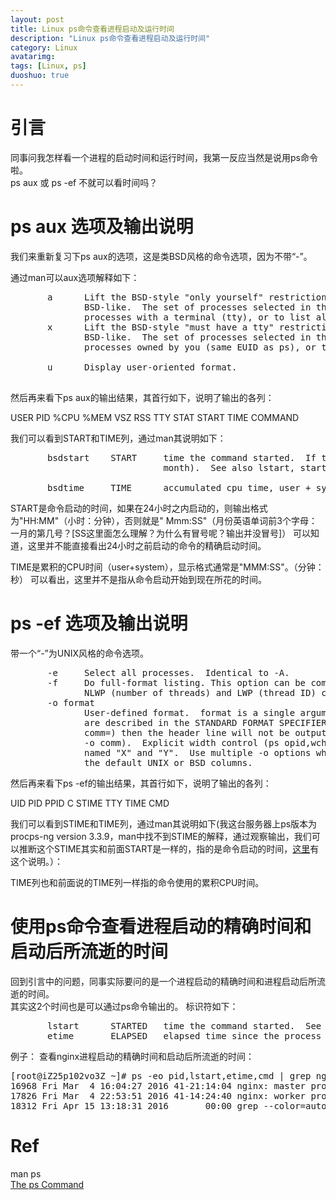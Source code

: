 ```yaml
---
layout: post
title: Linux ps命令查看进程启动及运行时间
description: "Linux ps命令查看进程启动及运行时间"
category: Linux
avatarimg:
tags: [Linux, ps]
duoshuo: true
---
```


# 引言
同事问我怎样看一个进程的启动时间和运行时间，我第一反应当然是说用ps命令啦。  
ps aux 或 ps -ef 不就可以看时间吗？

# ps aux 选项及输出说明
我们来重新复习下ps aux的选项，这是类BSD风格的命令选项，因为不带“-”。  

通过man可以aux选项解释如下：
<pre>
       a      Lift the BSD-style "only yourself" restriction, which is imposed upon the set of all processes when some BSD-style (without "-") options are used or when the ps personality setting is
              BSD-like.  The set of processes selected in this manner is in addition to the set of processes selected by other means.  An alternate description is that this option causes ps to list all
              processes with a terminal (tty), or to list all processes when used together with the x option.
       x      Lift the BSD-style "must have a tty" restriction, which is imposed upon the set of all processes when some BSD-style (without "-") options are used or when the ps personality setting is
              BSD-like.  The set of processes selected in this manner is in addition to the set of processes selected by other means.  An alternate description is that this option causes ps to list all
              processes owned by you (same EUID as ps), or to list all processes when used together with the a option.
              
       u      Display user-oriented format.
              
</pre>

然后再来看下ps aux的输出结果，其首行如下，说明了输出的各列：
> 
USER       PID %CPU %MEM    VSZ   RSS TTY      STAT START   TIME COMMAND

我们可以看到START和TIME列，通过man其说明如下：
<pre>
       bsdstart    START     time the command started.  If the process was started less than 24 hours ago, the output format is " HH:MM", else it is " Mmm:SS" (where Mmm is the three letters of the
                             month).  See also lstart, start, start_time, and stime.

       bsdtime     TIME      accumulated cpu time, user + system.  The display format is usually "MMM:SS", but can be shifted to the right if the process used more than 999 minutes of cpu time.
</pre>

START是命令启动的时间，如果在24小时之内启动的，则输出格式为"HH:MM"（小时：分钟），否则就是" Mmm:SS"（月份英语单词前3个字母：一月的第几号？[SS这里面怎么理解？为什么有冒号呢？输出并没冒号]）
可以知道，这里并不能直接看出24小时之前启动的命令的精确启动时间。

TIME是累积的CPU时间（user+system），显示格式通常是"MMM:SS"。（分钟：秒）
可以看出，这里并不是指从命令启动开始到现在所花的时间。


# ps -ef 选项及输出说明
带一个“-”为UNIX风格的命令选项。
<pre>
       -e     Select all processes.  Identical to -A.
       -f     Do full-format listing. This option can be combined with many other UNIX-style options to add additional columns.  It also causes the command arguments to be printed.  When used with -L, the
              NLWP (number of threads) and LWP (thread ID) columns will be added.  See the c option, the format keyword args, and the format keyword comm.
       -o format
              User-defined format.  format is a single argument in the form of a blank-separated or comma-separated list, which offers a way to specify individual output columns.  The recognized keywords
              are described in the STANDARD FORMAT SPECIFIERS section below.  Headers may be renamed (ps -o pid,ruser=RealUser -o comm=Command) as desired.  If all column headers are empty (ps -o pid= -o
              comm=) then the header line will not be output.  Column width will increase as needed for wide headers; this may be used to widen up columns such as WCHAN (ps -o pid,wchan=WIDE-WCHAN-COLUMN
              -o comm).  Explicit width control (ps opid,wchan:42,cmd) is offered too.  The behavior of ps -o pid=X,comm=Y varies with personality; output may be one column named "X,comm=Y" or two columns
              named "X" and "Y".  Use multiple -o options when in doubt.  Use the PS_FORMAT environment variable to specify a default as desired; DefSysV and DefBSD are macros that may be used to choose
              the default UNIX or BSD columns.              
</pre>

然后再来看下ps -ef的输出结果，其首行如下，说明了输出的各列：
> 
UID        PID  PPID  C STIME TTY          TIME CMD

我们可以看到STIME和TIME列，通过man其说明如下(我这台服务器上ps版本为procps-ng version 3.3.9，man中找不到STIME的解释，通过观察输出，我们可以推断这个STIME其实和前面START是一样的，指的是命令启动的时间，[这里](http://www.linfo.org/ps.html)有这个说明。）：

TIME列也和前面说的TIME列一样指的命令使用的累积CPU时间。

# 使用ps命令查看进程启动的精确时间和启动后所流逝的时间
回到引言中的问题，同事实际要问的是一个进程启动的精确时间和进程启动后所流逝的时间。  
其实这2个时间也是可以通过ps命令输出的。
标识符如下：
<pre>
       lstart      STARTED   time the command started.  See also bsdstart, start, start_time, and stime.
       etime       ELAPSED   elapsed time since the process was started, in the form [[DD-]hh:]mm:ss.
</pre>

例子：
查看nginx进程启动的精确时间和启动后所流逝的时间：
<pre>
[root@iZ25p102vo3Z ~]# ps -eo pid,lstart,etime,cmd | grep nginx
16968 Fri Mar  4 16:04:27 2016 41-21:14:04 nginx: master process /usr/sbin/nginx
17826 Fri Mar  4 22:53:51 2016 41-14:24:40 nginx: worker process
18312 Fri Apr 15 13:18:31 2016       00:00 grep --color=auto nginx
</pre>


# Ref
man ps  
[The ps Command](http://www.linfo.org/ps.html)
